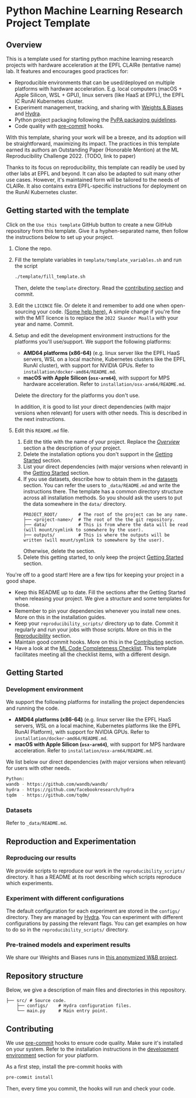 # Python Machine Learning Research Project Template

## Overview

This is a template used for starting python machine learning research
projects with hardware acceleration at the EPFL CLAIRe (tentative name) lab.
It features and encourages good practices for:

- Reproducible environments that can be used/deployed on multiple platforms with hardware acceleration.
  E.g. local computers (macOS + Apple Silicon, WSL + GPU), linux servers (like HaaS at EPFL),
  the EPFL IC RunAI Kubernetes cluster.
- Experiment management, tracking, and sharing with [Weights & Biases](https://wandb.ai/site)
  and [Hydra](https://hydra.cc/).
- Python project packaging following the
  [PyPA packaging guidelines](https://packaging.python.org/en/latest/tutorials/packaging-projects/).
- Code quality with [pre-commit](https://pre-commit.com) hooks.

With this template, sharing your work will be a breeze, and its adoption will be straightforward,
maximizing its impact.
The practices in this template earned its authors an Outstanding Paper (Honorable Mention) at the
ML Reproducibility Challenge 2022. (TODO, link to paper)

Thanks to its focus on reproducibility, this template can readily be used by other labs at EPFL and beyond.
It can also be adapted to suit many other use cases.
However, it's maintained form will be tailored to the needs of CLAIRe.
It also contains extra EPFL-specific instructions for deployment on the RunAI Kubernetes cluster.

## Getting started with the template

Click on the `Use this template` GitHub button to create a new GitHub repository from this template.
Give it a hyphen-separated name, then follow the instructions below to set up your project.

1. Clone the repo.
2. Fill the template variables in `template/template_variables.sh` and run the script
   ```bash
   ./template/fill_template.sh
   ```
   Then, delete the `template` directory.
   Read the [contributing section](#contributing) and commit.
3. Edit the `LICENCE` file.
   Or delete it and remember to add one when open-sourcing your code.
   [(Some help here).](https://docs.github.com/en/repositories/managing-your-repositorys-settings-and-features/customizing-your-repository/licensing-a-repository)
   A simple change if you're fine with the MIT licence is to replace the `2022 Skander Moalla` with your year and name.
   Commit.
4. Setup and edit the development environment instructions for the platforms you'll use/support.
   We support the following platforms:
    - **AMD64 platforms (x86-64)** (e.g. linux server like the EPFL HaaS servers, WSL on a local machine, Kubernetes
      clusters like the EPFL RunAI cluster), with support for NVIDIA GPUs.
      Refer to `installation/docker-amd64/README.md`.
    - **macOS with Apple Silicon (`osx-arm64`)**, with support for MPS hardware acceleration.
      Refer to `installation/osx-arm64/README.md`.

   Delete the directory for the platforms you don't use.

   In addition, it is good to list your direct dependencies (with major versions when relevant)
   for users with other needs.
   This is described in the next instructions.
5. Edit this `README.md` file.
    1. Edit the title with the name of your project.
       Replace the [_Overview_](#overview) section a the description of your project.
    2. Delete the installation options you don't support in
       the [Getting Started](#getting-started) section.
    3. List your direct dependencies (with major versions when relevant)
       in the [Getting Started](#getting-started) section.
    4. If you use datasets, describe how to obtain them in the [datasets](#datasets) section.
       You can refer the users to `_data/README.md` and write the instructions there.
       The template has a common directory structure across all installation methods.
       So you should ask the users to put the data somewhere in the `data/` directory.
       ```
       PROJECT_ROOT/        # The root of the project can be any name.
       ├── <project-name>/  # The root of the the git repository.
       ├── data/            # This is from where the data will be read (will mount/symlink to somewhere by the user).
       ├── outputs/         # This is where the outputs will be written (will mount/symlink to somewhere by the user).
       ```
       Otherwise, delete the section.
    5. Delete this getting started, to only keep the project [Getting Started](#getting-started) section.

You're off to a good start! Here are a few tips for keeping your project in a good shape.

- Keep this README up to date.
  Fill the sections after the Getting Started when releasing your project.
  We give a structure and some templates for those.
- Remember to pin your dependencies whenever you install new ones.
  More on this in the installation guides.
- Keep your `reproducibility_scripts/` directory up to date.
  Commit it regularly and run your jobs with those scripts.
  More on this in the [Reproducibility](#reproducibility) section.
- Maintain good commit hooks. More on this in the [Contributing](#contributing) section.
- Have a look at the [ML Code Completeness Checklist](https://github.com/paperswithcode/releasing-research-code).
  This template facilitates meeting all the checklist items, with a different design.

## Getting Started

### Development environment

We support the following platforms for installing the project dependencies and running the code.

* **AMD64 platforms (x86-64)** (e.g. linux server like the EPFL HaaS servers, WSL on a local machine, Kubernetes
  platforms like the EPFL RunAI Platform), with support for NVIDIA GPUs.
  Refer to `installation/docker-amd64/README.md`.
* **macOS with Apple Silicon (`osx-arm64`)**, with support for MPS hardware acceleration.
  Refer to `installation/osx-arm64/README.md`.

We list below our direct dependencies (with major versions when relevant) for users with other needs.

```bash
Python:
wandb - https://github.com/wandb/wandb/
hydra - https://github.com/facebookresearch/hydra
tqdm  - https://github.com/tqdm/
```

### Datasets

Refer to `_data/README.md`.

## Reproduction and Experimentation

### Reproducing our results

We provide scripts to reproduce our work in the `reproducibility_scripts/` directory.
It has a README at its root describing which scripts reproduce which experiments.

### Experiment with different configurations

The default configuration for each experiment are stored in the `configs/` directory.
They are managed by [Hydra](https://hydra.cc/docs/intro/).
You can experiment with different configurations by passing the relevant flags.
You can get examples on how to do so in the `reproducibility_scripts/` directory.

### Pre-trained models and experiment results

We share our Weights and Biases runs in [this anonymized W&B project]().

## Repository structure

Below, we give a description of main files and directories in this repository.

```
├── src/ # Source code.
    ├── configs/    # Hydra configuration files.
    └── main.py     # Main entry point.
```

## Contributing

We use [pre-commit](https://pre-commit.com) hooks to ensure code quality.
Make sure it's installed on your system.
Refer to the installation instructions in the [development environment](#development-environment)
section for your platform.

As a first step, install the pre-commit hooks with

```bash
pre-commit install
```

Then, every time you commit, the hooks will run and check your code.
